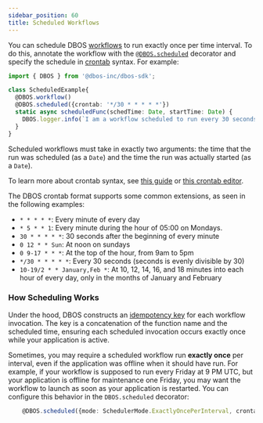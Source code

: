 ```yaml
---
sidebar_position: 60
title: Scheduled Workflows
---
```


You can schedule DBOS [workflows](./workflow-tutorial.md) to run exactly once per time interval.
To do this, annotate the workflow with the [`@DBOS.scheduled`](../reference/workflows-steps.md#dbosscheduled) decorator and specify the schedule in [crontab](https://en.wikipedia.org/wiki/Cron) syntax.  For example:

```typescript
import { DBOS } from '@dbos-inc/dbos-sdk';

class ScheduledExample{
  @DBOS.workflow()
  @DBOS.scheduled({crontab: '*/30 * * * * *'})
  static async scheduledFunc(schedTime: Date, startTime: Date) {
    DBOS.logger.info(`I am a workflow scheduled to run every 30 seconds`);
  }
}
```

Scheduled workflows must take in exactly two arguments: the time that the run was scheduled (as a `Date`) and the time the run was actually started (as a `Date`).

To learn more about crontab syntax, see [this guide](https://docs.gitlab.com/ee/topics/cron/) or [this crontab editor](https://crontab.guru/).

The DBOS crontab format supports some common extensions, as seen in the following examples:
- `* * * * *`: Every minute of every day
- `* 5 * * 1`: Every minute during the hour of 05:00 on Mondays.
- `30 * * * * *`: 30 seconds after the beginning of every minute
- `0 12 * * Sun`: At noon on sundays
- `0 9-17 * * *`: At the top of the hour, from 9am to 5pm
- `*/30 * * * * *`: Every 30 seconds (seconds is evenly divisible by 30)
- `10-19/2 * * January,Feb *`: At 10, 12, 14, 16, and 18 minutes into each hour of every day, only in the months of January and February

### How Scheduling Works
Under the hood, DBOS constructs an [idempotency key](./workflow-tutorial.md#workflow-ids-and-idempotency) for each workflow invocation.  The key is a concatenation of the function name and the scheduled time, ensuring each scheduled invocation occurs exactly once while your application is active.

Sometimes, you may require a scheduled workflow run **exactly once** per interval, even if the application was offline when it should have run.
For example, if your workflow is supposed to run every Friday at 9 PM UTC, but your application is offline for maintenance one Friday, you may want the workflow to launch as soon as your application is restarted.
You can configure this behavior in the `DBOS.scheduled` decorator:

```typescript
    @DBOS.scheduled({mode: SchedulerMode.ExactlyOncePerInterval, crontab: '...'})
```